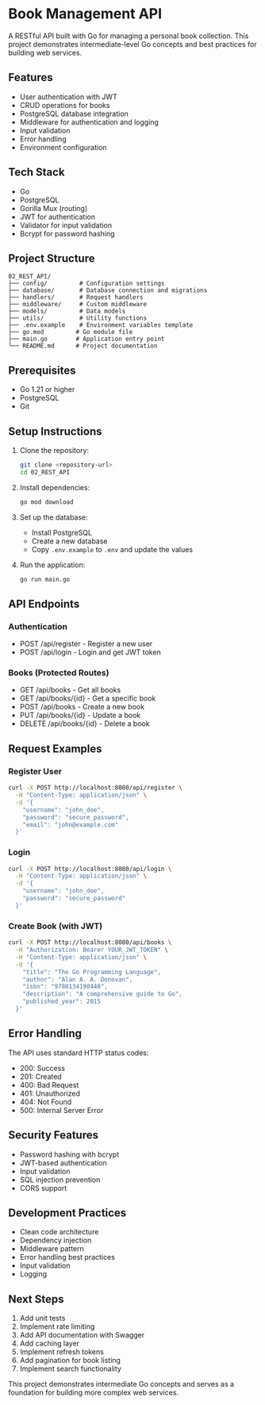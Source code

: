# Book Management API

A RESTful API built with Go for managing a personal book collection. This project demonstrates intermediate-level Go concepts and best practices for building web services.

## Features
- User authentication with JWT
- CRUD operations for books
- PostgreSQL database integration
- Middleware for authentication and logging
- Input validation
- Error handling
- Environment configuration

## Tech Stack
- Go
- PostgreSQL
- Gorilla Mux (routing)
- JWT for authentication
- Validator for input validation
- Bcrypt for password hashing

## Project Structure
```
02_REST_API/
├── config/         # Configuration settings
├── database/       # Database connection and migrations
├── handlers/       # Request handlers
├── middleware/     # Custom middleware
├── models/         # Data models
├── utils/          # Utility functions
├── .env.example    # Environment variables template
├── go.mod         # Go module file
├── main.go        # Application entry point
└── README.md      # Project documentation
```

## Prerequisites
- Go 1.21 or higher
- PostgreSQL
- Git

## Setup Instructions

1. Clone the repository:
   ```bash
   git clone <repository-url>
   cd 02_REST_API
   ```

2. Install dependencies:
   ```bash
   go mod download
   ```

3. Set up the database:
   - Install PostgreSQL
   - Create a new database
   - Copy `.env.example` to `.env` and update the values

4. Run the application:
   ```bash
   go run main.go
   ```

## API Endpoints

### Authentication
- POST /api/register - Register a new user
- POST /api/login - Login and get JWT token

### Books (Protected Routes)
- GET /api/books - Get all books
- GET /api/books/{id} - Get a specific book
- POST /api/books - Create a new book
- PUT /api/books/{id} - Update a book
- DELETE /api/books/{id} - Delete a book

## Request Examples

### Register User
```bash
curl -X POST http://localhost:8080/api/register \
  -H "Content-Type: application/json" \
  -d '{
    "username": "john_doe",
    "password": "secure_password",
    "email": "john@example.com"
  }'
```

### Login
```bash
curl -X POST http://localhost:8080/api/login \
  -H "Content-Type: application/json" \
  -d '{
    "username": "john_doe",
    "password": "secure_password"
  }'
```

### Create Book (with JWT)
```bash
curl -X POST http://localhost:8080/api/books \
  -H "Authorization: Bearer YOUR_JWT_TOKEN" \
  -H "Content-Type: application/json" \
  -d '{
    "title": "The Go Programming Language",
    "author": "Alan A. A. Donovan",
    "isbn": "9780134190440",
    "description": "A comprehensive guide to Go",
    "published_year": 2015
  }'
```

## Error Handling
The API uses standard HTTP status codes:
- 200: Success
- 201: Created
- 400: Bad Request
- 401: Unauthorized
- 404: Not Found
- 500: Internal Server Error

## Security Features
- Password hashing with bcrypt
- JWT-based authentication
- Input validation
- SQL injection prevention
- CORS support

## Development Practices
- Clean code architecture
- Dependency injection
- Middleware pattern
- Error handling best practices
- Input validation
- Logging

## Next Steps
1. Add unit tests
2. Implement rate limiting
3. Add API documentation with Swagger
4. Add caching layer
5. Implement refresh tokens
6. Add pagination for book listing
7. Implement search functionality

This project demonstrates intermediate Go concepts and serves as a foundation for building more complex web services.
